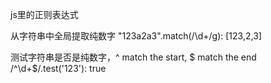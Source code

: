 js里的正则表达式

从字符串中全局提取纯数字
"123a2a3".match(/\d+/g): [123,2,3]

测试字符串是否是纯数字，^ match the start, $ match the end
/^\d+$/.test('123'): true
